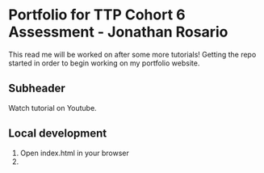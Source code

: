 # Portfolio for TTP Cohort 6 Assessment - Jonathan Rosario

This read me will be worked on after some more tutorials! Getting the repo started in order to begin working on my portfolio website.

## Subheader

Watch tutorial on Youtube.

## Local development

1. Open index.html in your browser
2. 
